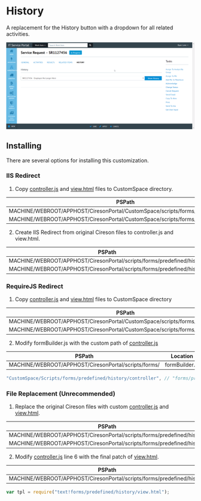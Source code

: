 # History

A replacement for the History button with a dropdown for all related activities.

![](example.gif)

## Installing

There are several options for installing this customization.

### IIS Redirect

1. Copy [controller.js](controller.js) and [view.html](view.html) files to CustomSpace directory.

PSPath                                                                             | Location              |
---------------------------------------------------------------------------------- | --------------------- |
MACHINE/WEBROOT/APPHOST/CiresonPortal/CustomSpace/scripts/forms/predefined/history | view.html             |
MACHINE/WEBROOT/APPHOST/CiresonPortal/CustomSpace/scripts/forms/predefined/history | controller.js         |

2. Create IIS Redirect from original Cireson files to controller.js and view.html.

PSPath                                                                       | Location              | destination                                                       | exactDestination | httpResponseStatus
---------------------------------------------------------------------------- | --------------------- | ----------------------------------------------------------------- | ---------------- | ------------------
MACHINE/WEBROOT/APPHOST/CiresonPortal/scripts/forms/predefined/history       | view.html             | /CustomSpace/Scripts/forms/predefined/history/view.html           | False            | Permanent         
MACHINE/WEBROOT/APPHOST/CiresonPortal/scripts/forms/predefined/history       | controller.js         | /CustomSpace/Scripts/forms/predefined/history/controller.js       | False            | Permanent         

### RequireJS Redirect

1. Copy [controller.js](controller.js) and [view.html](view.html) files to CustomSpace directory

PSPath                                                                             | Location              |
---------------------------------------------------------------------------------- | --------------------- |
MACHINE/WEBROOT/APPHOST/CiresonPortal/CustomSpace/scripts/forms/predefined/history | view.html             |
MACHINE/WEBROOT/APPHOST/CiresonPortal/CustomSpace/scripts/forms/predefined/history | controller.js         |

2. Modify formBuilder.js with the custom path of [controller.js](controller.js)

PSPath                                                                       | Location              | Line |
---------------------------------------------------------------------------- | --------------------- | ---- |
MACHINE/WEBROOT/APPHOST/CiresonPortal/scripts/forms/                         | formBuilder.js        | 23   |

```javascript
"CustomSpace/Scripts/forms/predefined/history/controller", // "forms/predefined/history/controller",
```

### File Replacement (Unrecommended)

1. Replace the original Cireson files with custom [controller.js](controller.js) and [view.html](view.html).

PSPath                                                                       | Location              |
---------------------------------------------------------------------------- | --------------------- |
MACHINE/WEBROOT/APPHOST/CiresonPortal/scripts/forms/predefined/history       | view.html             |
MACHINE/WEBROOT/APPHOST/CiresonPortal/scripts/forms/predefined/history       | controller.js         |

2. Modify [controller.js](controller.js) line 6 with the final patch of [view.html](view.html).

PSPath                                                                       | Location              | Line |
---------------------------------------------------------------------------- | --------------------- | ---- |
MACHINE/WEBROOT/APPHOST/CiresonPortal/scripts/forms/predefined/history       | controller.js         | 6    |

```javascript
var tpl = require("text!forms/predefined/history/view.html");
```
 
